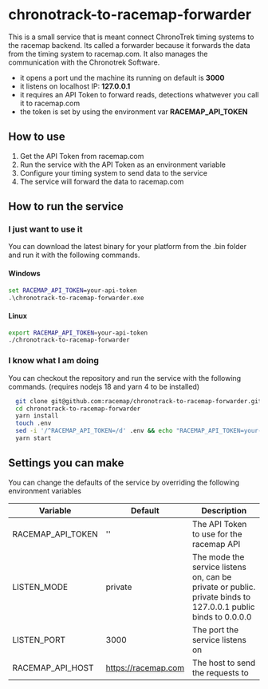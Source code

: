# chronotrack-to-racemap-forwarder

This is a small service that is meant connect ChronoTrek timing systems to the racemap backend. Its called a forwarder because it forwards the data from the timing system to racemap.com. It also manages the communication with the Chronotrek Software.

- it opens a port und the machine its running on default is **3000**
- it listens on localhost IP: **127.0.0.1**
- it requires an API Token to forward reads, detections whatwever you call it to racemap.com
- the token is set by using the environment var **RACEMAP_API_TOKEN**

## How to use

1. Get the API Token from racemap.com
2. Run the service with the API Token as an environment variable
3. Configure your timing system to send data to the service
4. The service will forward the data to racemap.com

## How to run the service

### I just want to use it

You can download the latest binary for your platform from the .bin folder and run it with the following commands.

#### Windows

```cmd
set RACEMAP_API_TOKEN=your-api-token
.\chronotrack-to-racemap-forwarder.exe
```

#### Linux

```bash
export RACEMAP_API_TOKEN=your-api-token
./chronotrack-to-racemap-forwarder
```

### I know what I am doing

You can checkout the repository and run the service with the following commands. (requires nodejs 18 and yarn 4 to be installed)

```bash
  git clone git@github.com:racemap/chronotrack-to-racemap-forwarder.git
  cd chronotrack-to-racemap-forwarder
  yarn install
  touch .env
  sed -i '/^RACEMAP_API_TOKEN=/d' .env && echo "RACEMAP_API_TOKEN=your-api-token" >> .env
  yarn start
```

## Settings you can make

You can change the defaults of the service by overriding the following environment variables

| Variable          | Default             | Description                                                                                                   |
| ----------------- | ------------------- | ------------------------------------------------------------------------------------------------------------- |
| RACEMAP_API_TOKEN | ''                  | The API Token to use for the racemap API                                                                      |
| LISTEN_MODE       | private             | The mode the service listens on, can be private or public. private binds to 127.0.0.1 public binds to 0.0.0.0 |
| LISTEN_PORT       | 3000                | The port the service listens on                                                                               |
| RACEMAP_API_HOST  | https://racemap.com | The host to send the requests to                                                                              |
